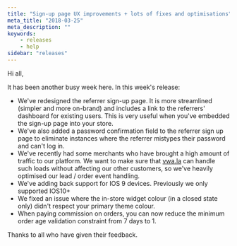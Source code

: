 ```yaml
---
title: "Sign-up page UX improvements + lots of fixes and optimisations"
meta_title: "2018-03-25"
meta_description: ""
keywords:
    - releases
    - help
sidebar: "releases"
---
```


Hi all,

It has been another busy week here. In this week's release:

*   We've redesigned the referrer sign-up page. It is more streamlined (simpler and more on-brand) and includes a link to the referrers' dashboard for existing users. This is very useful when you've embedded the sign-up page into your store.
*   We've also added a password confirmation field to the referrer sign up page to eliminate instances where the referrer mistypes their password and can't log in.
*   We've recently had some merchants who have brought a high amount of traffic to our platform. We want to make sure that [vwa.la](https://vwa.la) can handle such loads without affecting our other customers, so we've heavily optimised our lead / order event handling.
*   We've adding back support for IOS 9 devices. Previously we only supported IOS10+
*   We fixed an issue where the in-store widget colour (in a closed state only) didn't respect your primary theme colour.
*   When paying commission on orders, you can now reduce the minimum order age validation constraint from 7 days to 1.

Thanks to all who have given their feedback.